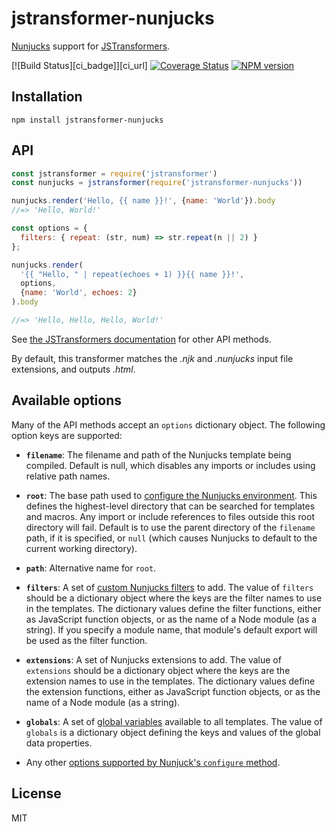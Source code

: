 # jstransformer-nunjucks

[Nunjucks](http://mozilla.github.io/nunjucks/) support for [JSTransformers](http://github.com/jstransformers).

[![Build Status][ci_badge]][ci_url]
[![Coverage Status](https://img.shields.io/codecov/c/github/jstransformers/jstransformer-nunjucks/master.svg)](https://codecov.io/gh/jstransformers/jstransformer-nunjucks)
[![NPM version](https://img.shields.io/npm/v/jstransformer-nunjucks.svg)](https://www.npmjs.org/package/jstransformer-nunjucks)

## Installation

    npm install jstransformer-nunjucks

## API

```js
const jstransformer = require('jstransformer')
const nunjucks = jstransformer(require('jstransformer-nunjucks'))

nunjucks.render('Hello, {{ name }}!', {name: 'World'}).body
//=> 'Hello, World!'

const options = {
  filters: { repeat: (str, num) => str.repeat(n || 2) }
};

nunjucks.render(
  '{{ "Hello, " | repeat(echoes + 1) }}{{ name }}!',
  options,
  {name: 'World', echoes: 2}
).body

//=> 'Hello, Hello, Hello, World!'
```

See [the JSTransformers documentation](https://github.com/jstransformers/jstransformer) for other API methods.

By default, this transformer matches the *.njk* and *.nunjucks* input file extensions, and outputs *.html*.

## Available options

Many of the API methods accept an `options` dictionary object. The following option keys are supported:

- **`filename`**: The filename and path of the Nunjucks template being compiled.
  Default is null, which disables any imports or includes using relative path names.

- **`root`**: The base path used to [configure the Nunjucks environment](https://mozilla.github.io/nunjucks/api#configure).
  This defines the highest-level directory that can be searched for templates and macros.
  Any import or include references to files outside this root directory will fail.
  Default is to use the parent directory of the `filename` path, if it is specified,
  or `null` (which causes Nunjucks to default to the current working directory).

- **`path`**: Alternative name for `root`.

- **`filters`**: A set of [custom Nunjucks filters](https://mozilla.github.io/nunjucks/api#custom-filters) to add.
  The value of `filters` should be a dictionary object where the keys are the filter names to use in the templates.
  The dictionary values define the filter functions, either as JavaScript function objects,
  or as the name of a Node module (as a string).
  If you specify a module name, that module's default export will be used as the filter function.

- **`extensions`**: A set of Nunjucks extensions to add.
  The value of `extensions` should be a dictionary object where the keys are the extension names to use in the templates.
  The dictionary values define the extension functions, either as JavaScript function objects,
  or as the name of a Node module (as a string).

- **`globals`**: A set of [global variables](https://mozilla.github.io/nunjucks/api#addglobal) available to all templates.
  The value of `globals` is a dictionary object defining the keys and values of the global data properties.

 - Any other [options supported by Nunjuck's `configure` method](https://mozilla.github.io/nunjucks/api#configure).


## License

MIT

[ci-badge]: https://github.com/jstransformers/jstransformer-nunjucks/actions/workflows/test.yml/badge.svg
[ci-url]: https://github.com/jstransformers/jstransformer-nunjucks/actions/workflows/test.yml
